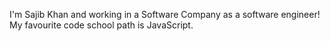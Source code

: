 I'm Sajib Khan and working in a Software Company as a software engineer!
My favourite code school path is JavaScript.

